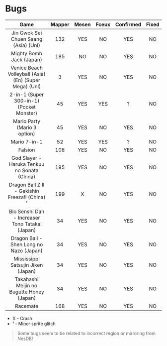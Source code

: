 # Bugs

| Game | Mapper | Mesen | Fceux | Confirmed | Fixed |
|:----:|:------:|:-----:|:-----:|:---------:|:-----:|
|Jin Gwok Sei Chuen Saang (Asia) (Unl)|132|YES|NO|YES|NO|
|Mighty Bomb Jack (Japan)|185|NO|NO|YES|NO|
|Venice Beach Volleyball (Asia) (En) (Super Mega) (Unl)|3|YES|NO|YES|NO|
|2-in-1 (Super 300-in-1) (Pocket Monster)|45|YES|YES|?|NO|
|Mario Party (Mario 3 option)|45|YES|NO|YES|NO|
|Mario 7-in-1|52|YES|YES|?|NO|
|Falsion|108|YES|NO|YES|NO|
|God Slayer - Haruka Tenkuu no Sonata (China)|195|YES|NO|YES|NO|
|Dragon Ball Z II - Gekishin Freeza!! (China) ¹|199|X|NO|YES|NO|
|Bio Senshi Dan - Increaser Tono Tatakai (Japan)|34|YES|NO|YES|NO|
|Dragon Ball - Shen Long no Nazo (Japan)|34|YES|NO|YES|NO|
|Mississippi Satsujin Jiken (Japan)|34|YES|NO|YES|NO|
|Takahashi Meijin no Bugutte Honey (Japan)|34|YES|NO|YES|NO|
|Racemate|168|YES|NO|YES|NO|

* X - Crash
* ¹ - Minor sprite glitch

> Some bugs seem to be related to incorrect region or mirroring from NesDB!
